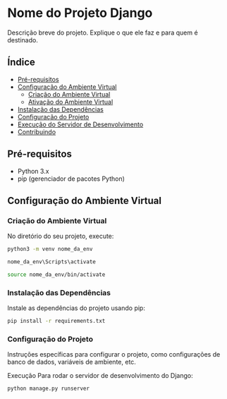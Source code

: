 # Nome do Projeto Django

Descrição breve do projeto. Explique o que ele faz e para quem é destinado.

## Índice

- [Pré-requisitos](#pré-requisitos)
- [Configuração do Ambiente Virtual](#configuração-do-ambiente-virtual)
  - [Criação do Ambiente Virtual](#criação-do-ambiente-virtual)
  - [Ativação do Ambiente Virtual](#ativação-do-ambiente-virtual)
- [Instalação das Dependências](#instalação-das-dependências)
- [Configuração do Projeto](#configuração-do-projeto)
- [Execução do Servidor de Desenvolvimento](#execução-do-servidor-de-desenvolvimento)
- [Contribuindo](#contribuindo)

## Pré-requisitos

- Python 3.x
- pip (gerenciador de pacotes Python)

## Configuração do Ambiente Virtual

### Criação do Ambiente Virtual

No diretório do seu projeto, execute:

```bash
python3 -m venv nome_da_env

nome_da_env\Scripts\activate

source nome_da_env/bin/activate
```

### Instalação das Dependências
  Instale as dependências do projeto usando pip:
```bash
pip install -r requirements.txt
```

### Configuração do Projeto
Instruções específicas para configurar o projeto, como configurações de banco de dados, variáveis de ambiente, etc.

Execução
Para rodar o servidor de desenvolvimento do Django:
```bash
python manage.py runserver
```


